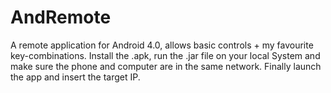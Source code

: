 AndRemote
=========

A remote application for Android 4.0,
allows basic controls + my favourite key-combinations.
Install the .apk,
run the .jar file on your local System
and make sure the phone and computer are in 
the same network.
Finally launch the app and insert the target
IP.
